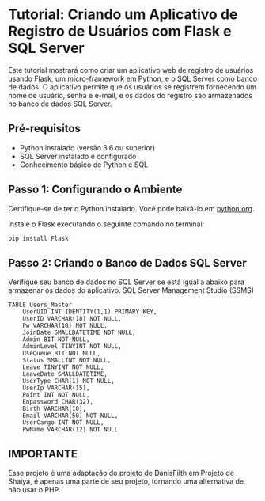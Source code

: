 # Tutorial: Criando um Aplicativo de Registro de Usuários com Flask e SQL Server

Este tutorial mostrará como criar um aplicativo web de registro de usuários usando Flask, um micro-framework em Python, e o SQL Server como banco de dados. O aplicativo permite que os usuários se registrem fornecendo um nome de usuário, senha e e-mail, e os dados do registro são armazenados no banco de dados SQL Server.

## Pré-requisitos

- Python instalado (versão 3.6 ou superior)
- SQL Server instalado e configurado
- Conhecimento básico de Python e SQL

## Passo 1: Configurando o Ambiente

Certifique-se de ter o Python instalado. Você pode baixá-lo em [python.org](https://www.python.org/downloads/).

Instale o Flask executando o seguinte comando no terminal:

```bash
pip install Flask
```

## Passo 2: Criando o Banco de Dados SQL Server

Verifique seu banco de dados no SQL Server se está igual a abaixo para armazenar os dados do aplicativo. SQL Server Management Studio (SSMS)

```
TABLE Users_Master 
    UserUID INT IDENTITY(1,1) PRIMARY KEY,
    UserID VARCHAR(18) NOT NULL,
    Pw VARCHAR(18) NOT NULL,
    JoinDate SMALLDATETIME NOT NULL,
    Admin BIT NOT NULL,
    AdminLevel TINYINT NOT NULL,
    UseQueue BIT NOT NULL,
    Status SMALLINT NOT NULL,
    Leave TINYINT NOT NULL,
    LeaveDate SMALLDATETIME,
    UserType CHAR(1) NOT NULL,
    UserIp VARCHAR(15),
    Point INT NOT NULL,
    Enpassword CHAR(32),
    Birth VARCHAR(10),
    Email VARCHAR(50) NOT NULL,
    UserCargo INT NOT NULL,
    PwName VARCHAR(12) NOT NULL
```

## IMPORTANTE 

Esse projeto é uma adaptação do projeto de DanisFilth em Projeto de Shaiya, é apenas uma parte de seu projeto, tornando uma alternativa de não usar o PHP.